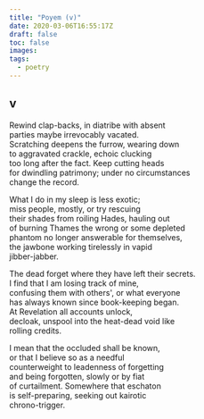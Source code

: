 ```yaml
---
title: "Poyem (v)"
date: 2020-03-06T16:55:17Z
draft: false
toc: false
images:
tags: 
  - poetry
---
```

## v

Rewind clap-backs, in diatribe with absent  
parties maybe irrevocably vacated.  
Scratching deepens the furrow, wearing down  
to aggravated crackle, echoic clucking  
too long after the fact. Keep cutting heads  
for dwindling patrimony; under no circumstances  
change the record.  

What I do in my sleep is less exotic;  
miss people, mostly, or try rescuing  
their shades from roiling Hades, hauling out  
of burning Thames the wrong or some depleted  
phantom no longer answerable for themselves,  
the jawbone working tirelessly in vapid  
jibber-jabber.  

The dead forget where they have left their secrets.  
I find that I am losing track of mine,  
confusing them with others', or what everyone  
has always known since book-keeping began.  
At Revelation all accounts unlock,  
decloak, unspool into the heat-dead void like  
rolling credits.  

I mean that the occluded shall be known,  
or that I believe so as a needful  
counterweight to leadenness of forgetting  
and being forgotten, slowly or by fiat  
of curtailment. Somewhere that eschaton  
is self-preparing, seeking out kairotic  
chrono-trigger.  